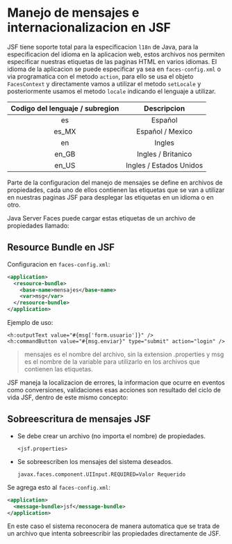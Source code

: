# Manejo de mensajes e internacionalizacion en JSF

JSF tiene soporte total para la especificacion `l18n` de Java, para la especificacion del idioma en la aplicacion web, estos archivos nos permiten especificar
nuestras etiquetas de las paginas HTML en varios idiomas. El idioma de la aplicacion se puede especificar ya sea en `faces-config.xml` o via programatica con
el metodo `action`, para ello se usa el objeto `FacesContext` y directamente vamos a utilizar el metodo `setLocale` y posteriormente usamos el metodo `locale`
indicando el lenguaje a utilizar.

| Codigo del lenguaje / subregion | Descripcion |
|:---:|:---:|
| es | Español |
| es_MX | Español / Mexico |
| en | Ingles |
| en_GB | Ingles / Britanico |
| en_US | Ingles / Estados Unidos |

Parte de la configuracion del manejo de mensajes se define en archivos de propiedades, cada uno de ellos contienen las etiquetas que se van a utilizar en
nuestras paginas JSF para desplegar las etiquetas en un idioma o en otro.

Java Server Faces puede cargar estas etiquetas de un archivo de propiedades llamado:

## Resource Bundle en JSF

Configuracion en `faces-config.xml`:

```xml
<application>
  <resource-bundle>
    <base-name>mensajes</base-name>
    <var>msg</var>
  </resource-bundle>
</application>
```

Ejemplo de uso:

```xhtml
<h:outputText value="#{msg['form.usuario']}" />
<h:commandButton value="#{msg.enviar}" type="submit" action="login" />
```

> mensajes es el nombre del archivo, sin la extension .properties y msg es el nombre de la variable para utilizarlo en los archivos que contienen las etiquetas.

JSF maneja la localizacion de errores, la informacion que ocurre en eventos como conversiones, validaciones esas acciones son resultado del ciclo de vida JSF,
dentro de este mismo concepto:

## Sobreescritura de mensajes JSF

* Se debe crear un archivo (no importa el nombre) de propiedades.

  `<jsf.properties>`

* Se sobreescriben los mensajes del sistema deseados.

  `javax.faces.component.UIInput.REQUIRED=Valor Requerido`

Se agrega esto al `faces-config.xml`:

```xml
<application>
  <message-bundle>jsf</message-bundle>
</application>
```

En este caso el sistema reconocera de manera automatica que se trata de un archivo que intenta sobreescribir las propiedades directamente de JSF.
